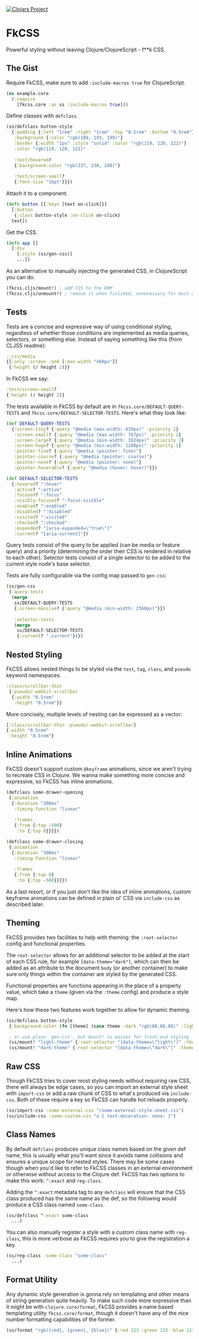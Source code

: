 [![Clojars Project](https://img.shields.io/clojars/v/org.clojars.raystubbs/fkcss.svg)](https://clojars.org/org.clojars.raystubbs/fkcss)

# FkCSS
Powerful styling without leaving Clojure/ClojureScript - f**k CSS.

## The Gist
Require FkCSS, make sure to add `:include-macros true` for ClojureScript.
```clj
(ns example.core
  (:require
    [fkcss.core :as ss :include-macros true]))
```

Define classes with `defclass`.
```clj
(ss/defclass button-style
  {:padding {:left "1rem" :right "1rem" :top "0.5rem" :bottom "0.5rem"}
   :background {:color "rgb(189, 193, 199)"}
   :border {:width "1px" :style "solid" :color "rgb(119, 120, 122)"}
   :color "rgb(119, 120, 122)"
   
   :test/hovered?
   {:background-color "rgb(237, 238, 240)"}
   
   :test/screen-small?
   {:font-size "16pt"}}})
```

Attach it to a component.
```clj
(defn button [{:keys [text on-click]}]
  [:button
   {:class button-style :on-click on-click}
  text])
```

Get the CSS.
```clj
(defn app []
  [:div
    [:style (ss/gen-css)]
    ...])
```

As an alternative to manually injecting the generated CSS, in ClojureScript you
can do.
```clj
(fkcss.cljs/mount!) ; add CSS to the DOM
(fkcss.cljs/unmount!) ; remove it when finished, unnecessary for most apps
```

## Tests
Tests are a concise and expressive way of using conditional styling,
regardless of whether those conditions are implemented as media queries,
selectors, or something else.  Instead of saying something like this
(from CLJSS readme):
```clj
::css/media
{[:only :screen :and [:max-width "460px"]]
 {:height (/ height 2)}}
```
In FkCSS we say:
```clj
:test/screen-small?
{:height (/ height 2)}
```

The tests available in FkCSS by default are in `fkcss.core/DEFAULT-QUERY-TESTS`
and `fkcss.core/DEFAULT-SELECTOR-TESTS`.  Here's what they look like:
```clj
(def DEFAULT-QUERY-TESTS
  {:screen-tiny? {:query "@media (max-width: 639px)" :priority 1}
   :screen-small? {:query "@media (max-width: 767px)" :priority 2}
   :screen-large? {:query "@media (min-width: 1024px)" :priority 2}
   :screen-huge? {:query "@media (min-width: 1280px)" :priority 1}
   :pointer-fine? {:query "@media (pointer: fine)"}
   :pointer-coarse? {:query "@media (pointer: coarse)"}
   :pointer-none? {:query "@media (pointer: none)"}
   :pointer-hoverable? {:query "@media (hover: hover)"}})

(def DEFAULT-SELECTOR-TESTS
  {:hovered? ":hover"
   :active? ":active"
   :focused? ":focus"
   :visibly-focused? ":focus-visible"
   :enabled? ":enabled"
   :disabled? ":disabled"
   :visited? ":visited"
   :checked? ":checked"
   :expanded? "[aria-expanded=\"true\"]"
   :current? "[aria-current]"})
```
Query tests consist of the query to be applied (can be media or feature query) and
a priority (determining the order their CSS is rendered in relative to each other).  Selector tests consist of a single selector to be added to the current style
node's base selector.

Tests are fully configurable via the config map passed to `gen-css`:
```clj
(ss/gen-css
 {:query-tests
  (merge
   ss/DEFAULT-QUERY-TESTS
   {:screen-massive? {:query "@media (min-width: 2560px)"}})
   
   :selector-tests
   (merge
    ss/DEFAULT-SELECTOR-TESTS
    {:current? ".current"})})
```

## Nested Styling
FkCSS allows nested things to be styled via the `test`, `tag`, `class`,
and `pseudo` keyword namespaces.
```clj
:class/scrollbar-thin
 {:pseudo/-webkit-scrollbar
  {:width "0.5rem"
   :height "0.5rem"}}
```
More concisely, multiple levels of nesting can be expressed as a vector:
```clj
[:class/scrollbar-thin :pseudo/-webkit-scrollbar]
{:width "0.5rem"
 :height "0.5rem"}
```

## Inline Animations
FkCSS doesn't support custom `@keyframe` animations, since we aren't trying
to recreate CSS in Clojure.  We wanna make something more concise and expressive,
so FkCSS has inline animations.
```clj
(defclass some-drawer-opening
 {:animation
  {:duration "300ms"
   :timing-function "linear"
   
   :frames
   {:from {:top -500}
    :to {:top 0}}}})

(defclass some-drawer-closing
 {:animation
  {:duration "300ms"
   :timing-function "linear"
   
   :frames
   {:from {:top 0}
    :to {:top -500}}}})
```

As a last resort, or if you just don't like the idea of inline animations, custom
keyframe animations can be defined in plain ol' CSS via `include-css` as described
later.

## Theming
FkCSS provides two facilities to help with theming: the `:root-selector` config and
functional properties.

The `root-selector` allows for an additional selector to be added
at the start of each CSS rule, for example `[data-theme="dark"]`, which can then be
added as an attribute to the document `body` (or another container) to make sure only
things within the container are styled by the generated CSS.

Functional properties are functions appearing in the place of a property value,
which take a `theme` (given via the `:theme` config) and produce a style map.

Here's how these two features work together to allow for dynamic theming.
```clj
(ss/defclass button-style
 {:background-color (fn [theme] (case theme :dark "rgb(88,88,88)" :light "white"))})

 ; or use plain `gen-css`, but mount! is easier for front-end styling
 (ss/mount! "light-theme" {:root-selector "[data-theme=\"light\"]" :theme :light})
 (ss/mount! "dark-theme" {:root-selector "[data-theme=\"dark\"]" :theme :dark})
 ```

## Raw CSS
Though FkCSS tries to cover most styling needs without requiring raw CSS, there
will always be edge cases, so you can import an external style sheet with
`import-css` or add a raw chunk of CSS to what's produced via `include-css`.
Both of these require a key so FkCSS can handle hot reloads properly.

```clj
(ss/import-css :some-external-css "/some-external-style-sheet.css")
(ss/include-css :some-custom-css "a { text-decoration: none; }")
```

## Class Names
By default `defclass` produces unique class names based on the given def name,
this is usually what you'll want since it avoids name collisions and ensures
a unique scope for nested styles.  There may be some cases though when you'd
like to refer to FkCSS classes in an external environment or otherwise without
access to the Clojure def.  FkCSS has two options to make this work: `^:exact`
and `reg-class`.

Adding the `^:exact` metadata tag to any `defclass` will ensure that the CSS
class produced has the same name as the def, so the following would produce a
CSS class named `some-class`.
```clj
(ss/defclass ^:exact some-class
  ...)
```

You can also manually register a style with a custom class name with `reg-class`,
this is more verbose as FkCSS requires you to give the registration a key.
```clj
(ss/reg-class :some-class "some-class"
  ...)
```

## Format Utility
Any dynamic style generation is gonna rely on templating and other means of string
generation quite heavily.  To make such code more expressive than it might be
with `clojure.core/format`, FkCSS provides a name based templating utility `fkcss.core/format`,
though it doesn't have any of the nice number formatting capabilities of the former.
```clj
(ss/format "rgb({red}, {green}, {blue})" {:red 123 :green 123 :blue 123})
```
